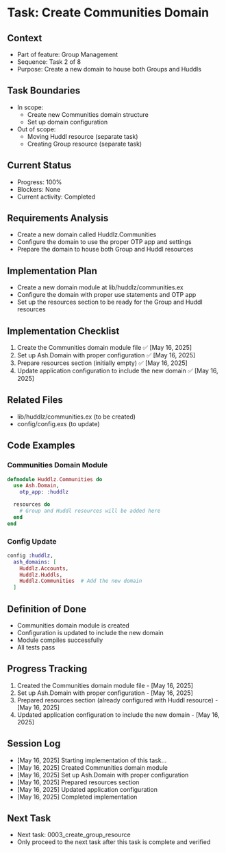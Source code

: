 # Task: Create Communities Domain

## Context
- Part of feature: Group Management
- Sequence: Task 2 of 8
- Purpose: Create a new domain to house both Groups and Huddls

## Task Boundaries
- In scope: 
  - Create new Communities domain structure
  - Set up domain configuration
- Out of scope: 
  - Moving Huddl resource (separate task)
  - Creating Group resource (separate task)

## Current Status
- Progress: 100%
- Blockers: None
- Current activity: Completed

## Requirements Analysis
- Create a new domain called Huddlz.Communities
- Configure the domain to use the proper OTP app and settings
- Prepare the domain to house both Group and Huddl resources

## Implementation Plan
- Create a new domain module at lib/huddlz/communities.ex
- Configure the domain with proper use statements and OTP app
- Set up the resources section to be ready for the Group and Huddl resources

## Implementation Checklist
1. Create the Communities domain module file ✅ [May 16, 2025]
2. Set up Ash.Domain with proper configuration ✅ [May 16, 2025]
3. Prepare resources section (initially empty) ✅ [May 16, 2025]
4. Update application configuration to include the new domain ✅ [May 16, 2025]

## Related Files
- lib/huddlz/communities.ex (to be created)
- config/config.exs (to update)

## Code Examples

### Communities Domain Module
```elixir
defmodule Huddlz.Communities do
  use Ash.Domain,
    otp_app: :huddlz

  resources do
    # Group and Huddl resources will be added here
  end
end
```

### Config Update
```elixir
config :huddlz,
  ash_domains: [
    Huddlz.Accounts,
    Huddlz.Huddls,
    Huddlz.Communities  # Add the new domain
  ]
```

## Definition of Done
- Communities domain module is created
- Configuration is updated to include the new domain
- Module compiles successfully
- All tests pass

## Progress Tracking
1. Created the Communities domain module file - [May 16, 2025]
2. Set up Ash.Domain with proper configuration - [May 16, 2025]
3. Prepared resources section (already configured with Huddl resource) - [May 16, 2025]
4. Updated application configuration to include the new domain - [May 16, 2025]

## Session Log
- [May 16, 2025] Starting implementation of this task...
- [May 16, 2025] Created Communities domain module
- [May 16, 2025] Set up Ash.Domain with proper configuration
- [May 16, 2025] Prepared resources section
- [May 16, 2025] Updated application configuration
- [May 16, 2025] Completed implementation

## Next Task
- Next task: 0003_create_group_resource
- Only proceed to the next task after this task is complete and verified